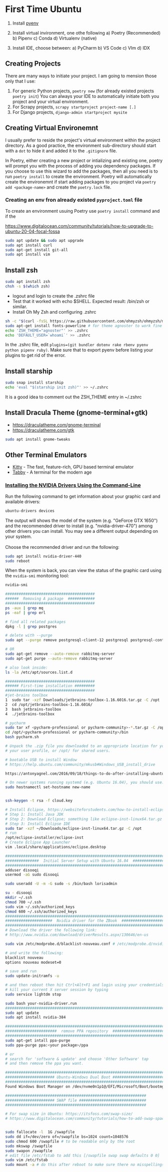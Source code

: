 
# First Time Ubuntu

1. Install [pyenv](https://github.com/pyenv/pyenv)

2. Install virtual invironment, one othe following
   a) Poetry (Recommended)
   b) Pipenv
   c) Conda
   d) Virtualenv (native)

4. Install IDE, choose between:
   a) PyCharm
   b) VS Code
   c) VIm
   d) IDX

## Creating Projects
There are many ways to initiate your project. I am going to mension those only that I use:
1. For generic Python projects, `poetry new` (for already existed projects `poetry init`)
   You can always your IDE to automatically initiate both you project and your virtual environment.
3. For Scrapy projects, `scrapy startproject project-name [.]`
4. For Django projects, `django-admin startproject mysite`

## Creating Virtual Environemnt
I usually prefer to reside the project's virtual environment within the project directory. 
As a good practice, the environment sub-directory should start with a `dot` to hide it and added
it to the `.gitignore` file.

In Poetry, either creating a new project or intializing and existing one, poetry will prompt you with the process of adding you dependency packages. If you choose to use this wizard to add the packages, then all you need is to run `poetry install` to create the environment. Poetry will automatically create  the environemnt if start adding packages to you project via `poetry add <package-name>` and create the
`poetry.lock` file.

### Creating an env fron already existed `pyproject.toml` file
To create an environment usuing Poetry use `poetry install` command and if the 


https://www.digitalocean.com/community/tutorials/how-to-upgrade-to-ubuntu-20-04-focal-fossa

```bash
sudo apt update && sudo apt upgrade
sudo apt install curl
sudo apt-get install git-all
sudo apt install vim 
```

## Install zsh
```bash
sudo apt install zsh
chsh -s $(which zsh)
```
* logout and login to create the .zshrc file
* Test that it worked with echo $SHELL. Expected result: /bin/zsh or similar.
* Install Oh My Zsh and configuring .zshrc
```bash
sh -c "$(curl -fsSL https://raw.githubusercontent.com/ohmyzsh/ohmyzsh/master/tools/install.sh)"
sudo apt-get install fonts-powerline # for theme agnoster to work fine
echo 'ZSH_THEME="agnoster"' >> .zshrc
echo 'DEFAULT_USER=`whoami`' >> .zshrc
```
In the .zshrc file, edit `plugins=(git bundler dotenv rake rbenv pyenv python pipenv ruby)`. Make sure that to 
export pyenv before listing your plugins to get rid of the error.

## Install starship
```sh
sudo snap install starship
echo 'eval "$(starship init zsh)"' >> ~/.zshrc
```
It is a good idea to comment out the ZSH_THEME entry in ~/.zshrc

## Install Dracula Theme (gnome-terminal+gtk)
* https://draculatheme.com/gnome-terminal
* https://draculatheme.com/gtk
```sh
sudo apt install gnome-tweaks
```
## Other Terminal Emulators
* [Kitty](https://sw.kovidgoyal.net/kitty/) - The fast, feature-rich, GPU based terminal emulator
* [Tabby](https://tabby.sh/) - A terminal for the modern age

### [Installing the NVIDIA Drivers Using the Command-Line](https://linuxize.com/post/how-to-nvidia-drivers-on-ubuntu-20-04/)
Run the following command to get information about your graphic card and available drivers:
```bash
ubuntu-drivers devices
```
The output will shows the model of the system (e.g. "GeForce GTX 1650") and the recommended driver to install (e.g. "nvidia-driver-470") among other drivers you can install. You may see a different output depending on your system.<br />
<br />
Choose the recommended driver and run the following:

```bash
sudo apt install nvidia-driver-440
sudo reboot
```
When the system is back, you can view the status of the graphic card using the `nvidia-smi` monitoring tool:
```bash
nvidia-smi
```

```bash
########################################
######  Removing A package  ############
########################################
ps -aux | grep mq
ps -eaf | grep erl

# find all related packages
dpkg -l | grep postgres

# delete with --purge
sudo apt --purge remove postgresql-client-12 postgresql postgresql-contrib

# OR 
sudo apt-get remove --auto-remove rabbitmq-server
sudo apt-get purge --auto-remove rabbitmq-server

# also look inside:
ls -la /etc/apt/sources.list.d

########################################
###### First-time installation #########
########################################
#jet-brains toolbox 
1  sudo tar -xzf Downloads/jetbrains-toolbox-1.16.6016.tar.gz -C /opt
2  cd /opt/jetbrains-toolbox-1.16.6016/
3  bash jetbrains-toolbox 
4  ./jetbrains-toolbox

# pycharm
sudo tar xf <pycharm-professional or pycharm-community>-*.tar.gz -C /opt/ [--strip-component]
cd /opt/<pycharm-professional or pycharm-community>/bin
bash pycharm.sh

# Unpack the .zip file you downloaded to an appropriate location for your applications, such as within /usr/local/ for 
# your user profile, or /opt/ for shared users.

# bootable USB to install Window 
# https://help.ubuntu.com/community/mkusb#Windows_USB_install_drive

https://antonyagnel.com/2016/09/18/things-to-do-after-installing-ubuntu-16-04-lts/

# On newer systems running systemd (e.g. Ubuntu 16.04), you should use:
sudo hostnamectl set-hostname new-name


ssh-keygen -t rsa -f cloud.key

# Install Eclipse, https://websiteforstudents.com/how-to-install-eclipse-oxygen-ide-on-ubuntu-167-04-17-10-18-04/
# Step 1: Install Java JDK 
# Step 2: Download Eclipse; something like eclipse-inst-linux64.tar.gz
# Step 3: Install Eclipse IDE
sudo tar -xzf ~/Downloads/eclipse-inst-linux64.tar.gz -C /opt
# run 
/opt/eclipse-installer/eclipse-inst
# Create Eclipse App Launcher
vim .local/share/applications/eclipse.desktop

###########################################################################
###############  Initial Server Setup with Ubuntu 16.04  ##################
###########################################################################
adduser disooqi
usermod -aG sudo disooqi

sudo useradd -U -m -G sudo -s /bin/bash lorisadmin

su - disooqi
mkdir ~/.ssh
chmod 700 ~/.ssh
sudo vim ~/.ssh/authorized_keys
chmod 600 ~/.ssh/authorized_keys
###########################################################################
#####################  Nvidia driver for the ZBook  #######################
###########################################################################
# Download the driver the following link:
# http://www.nvidia.com/download/driverResults.aspx/130646/en-us

sudo vim /etc/modprobe.d/blacklist-nouveau.conf # /etc/modprobe.d/nvidia-installer-disable-nouveau.conf

# and write the following:
blacklist nouveau
options nouveau modeset=0

# save and run
sudo update-initramfs -u

# and then reboot then hit Ctrl+Alt+F1 and login using your credentials
# kill your current X server session by typing 
sudo service lightdm stop

sudo bash your-nvidia-driver.run
############################################################################
sudo apt update 
sudo apt install nvidia-384

###########################################################################
#######################  remove PPA repository  ###########################
###########################################################################
sudo apt-get intall ppa-purge
sudo ppa-purge ppa:<your package>/ppa

# or 
# search for 'software & update' and choose 'Other Software' tap
# and then remove the ppa you want.

##############################################################################
###################### Ubuntu-Windows Dual Boot ##############################
##############################################################################
Found Windows Boot Manager on /dev/nvme0n1p1@/EFI/Microsoft/Boot/bootmgfw.efi

###############################################################
###################### SWAP file ##############################
###############################################################

# For swap size in Ubuntu: https://itsfoss.com/swap-size/
# https://www.digitalocean.com/community/tutorials/how-to-add-swap-space-on-ubuntu-18-04


sudo fallocate -l  1G /swapfile
sudo dd if=/dev/zero of=/swapfile bs=1024 count=1048576
sudo chmod 600 /swapfile # to be readable only by the root
sudo mkswap /swapfile
sudo swapon /swapfile
# edit file /etc/fstab to add this [/swapfile swap swap defaults 0 0]
sudo vim /etc/fstab
sudo mount -a # do this after reboot to make sure there no misspellings in there
```

